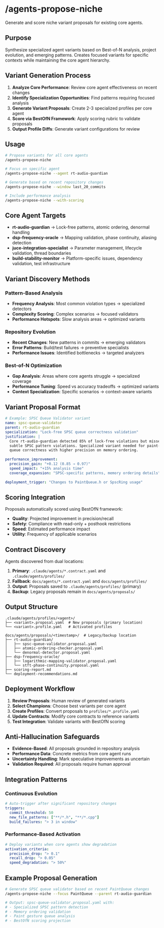 # /agents-propose-niche

Generate and score niche variant proposals for existing core agents.

## Purpose  
Synthesize specialized agent variants based on Best-of-N analysis, project evolution, and emerging patterns. Creates focused variants for specific contexts while maintaining the core agent hierarchy.

## Variant Generation Process
1. **Analyze Core Performance**: Review core agent effectiveness on recent changes
2. **Identify Specialization Opportunities**: Find patterns requiring focused analysis  
3. **Generate Variant Proposals**: Create 2-3 specialized profiles per core agent
4. **Score via BestOfN Framework**: Apply scoring rubric to validate proposals
5. **Output Profile Diffs**: Generate variant configurations for review

## Usage
```bash
# Propose variants for all core agents
/agents-propose-niche

# Focus on specific agent
/agents-propose-niche --agent rt-audio-guardian

# Generate based on recent repository changes
/agents-propose-niche --window last_20_commits

# Include performance analysis
/agents-propose-niche --with-scoring
```

## Core Agent Targets
- **rt-audio-guardian** → Lock-free patterns, atomic ordering, denormal handling
- **dsp-frequency-oracle** → Mapping validation, phase continuity, aliasing detection  
- **juce-integration-specialist** → Parameter management, lifecycle validation, thread boundaries
- **build-stability-monitor** → Platform-specific issues, dependency validation, test infrastructure

## Variant Discovery Methods
### Pattern-Based Analysis
- **Frequency Analysis**: Most common violation types → specialized detectors
- **Complexity Scoring**: Complex scenarios → focused validators  
- **Performance Hotspots**: Slow analysis areas → optimized variants

### Repository Evolution
- **Recent Changes**: New patterns in commits → emerging validators
- **Error Patterns**: Build/test failures → preventive specialists
- **Performance Issues**: Identified bottlenecks → targeted analyzers

### Best-of-N Optimization
- **Gap Analysis**: Areas where core agents struggle → specialized coverage
- **Performance Tuning**: Speed vs accuracy tradeoffs → optimized variants
- **Context Specialization**: Specific scenarios → context-aware variants

## Variant Proposal Format
```yaml
# Example: SPSC Queue Validator variant
name: spsc-queue-validator
parent: rt-audio-guardian
specialization: "Lock-free SPSC queue correctness validation"
justification: |
  Core rt-audio-guardian detected 85% of lock-free violations but missed
  subtle SPSC pattern violations. Specialized variant needed for paint-to-audio
  queue correctness with higher precision on memory ordering.
  
performance_improvement:
  precision_gain: "+0.12 (0.85 → 0.97)"
  speed_impact: "+15% analysis time"
  coverage_expansion: "SPSC-specific patterns, memory ordering details"
  
deployment_trigger: "Changes to PaintQueue.h or SpscRing usage"
```

## Scoring Integration
Proposals automatically scored using BestOfN framework:
- **Quality**: Projected improvement in precision/recall
- **Safety**: Compliance with read-only + posthook restrictions  
- **Speed**: Estimated performance impact
- **Utility**: Frequency of applicable scenarios

## Contract Discovery
Agents discovered from dual locations:
1. **Primary**: `.claude/agents/*.contract.yaml` and `.claude/agents/profiles/`
2. **Fallback**: `docs/agents/*.contract.yaml` and `docs/agents/profiles/`
3. **Output**: Proposals saved to `.claude/agents/profiles/` (primary)
4. **Backup**: Legacy proposals remain in `docs/agents/proposals/`

## Output Structure
```
.claude/agents/profiles/<agent>/
├── <variant>.proposal.yaml  # New proposals (primary location)
└── <variant>.profile.yaml   # Activated profiles

docs/agents/proposals/<timestamp>/  # Legacy/backup location
├── rt-audio-guardian/
│   ├── spsc-queue-validator.proposal.yaml
│   ├── atomic-ordering-checker.proposal.yaml  
│   └── denormal-detector.proposal.yaml
├── dsp-frequency-oracle/
│   ├── logarithmic-mapping-validator.proposal.yaml
│   └── stft-phase-continuity.proposal.yaml
├── scoring-report.md
└── deployment-recommendations.md
```

## Deployment Workflow
1. **Review Proposals**: Human review of generated variants
2. **Select Champions**: Choose best variants per core agent  
3. **Create Profiles**: Convert proposals to `profiles/*.profile.yaml`
4. **Update Contracts**: Modify core contracts to reference variants
5. **Test Integration**: Validate variants with BestOfN scoring

## Anti-Hallucination Safeguards
- **Evidence-Based**: All proposals grounded in repository analysis
- **Performance Data**: Concrete metrics from core agent runs
- **Uncertainty Handling**: Mark speculative improvements as uncertain
- **Validation Required**: All proposals require human approval

## Integration Patterns
### Continuous Evolution
```yaml
# Auto-trigger after significant repository changes
triggers:
  commit_threshold: 50
  new_file_patterns: ["**/*.h", "**/*.cpp"]
  build_failures: "> 3 in window"
```

### Performance-Based Activation  
```yaml
# Deploy variants when core agents show degradation
activation_criteria:
  precision_drop: "> 0.1"
  recall_drop: "> 0.05"
  speed_degradation: "> 50%"
```

## Example Proposal Generation
```bash
# Generate SPSC queue validator based on recent PaintQueue changes
/agents-propose-niche --focus PaintQueue --parent rt-audio-guardian

# Output: spsc-queue-validator.proposal.yaml with:
# - Specialized SPSC pattern detection
# - Memory ordering validation  
# - Paint gesture queue analysis
# - BestOfN scoring projection
```